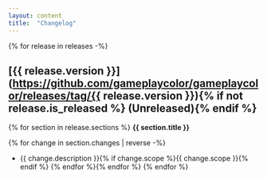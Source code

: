 ```yaml
---
layout: content
title:  "Changelog"
---
```


{% for release in releases -%}
## [{{ release.version }}](https://github.com/gameplaycolor/gameplaycolor/releases/tag/{{ release.version }}){% if not release.is_released %} (Unreleased){% endif %}
{% for section in release.sections %}
**{{ section.title }}**

{% for change in section.changes | reverse -%}
- {{ change.description }}{% if change.scope %}{{ change.scope }}{% endif %}
{% endfor %}{% endfor %}
{% endfor %}
